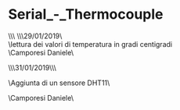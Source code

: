 # Serial_-_Thermocouple
\\\\\\
\\\\\\29/01/2019\\\
  \lettura dei valori di temperatura in gradi centigradi
\
  \Camporesi Daniele\
  
\\\\\\31/01/2019\\\\\

\Aggiunta di un sensore DHT11\

   \Camporesi Daniele\
